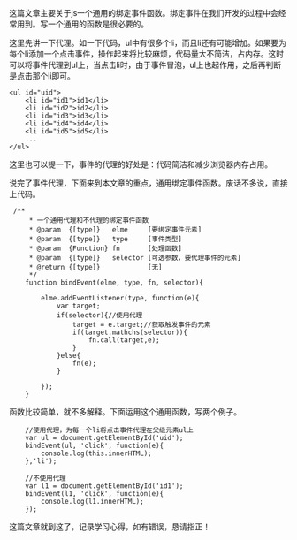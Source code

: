 这篇文章主要关于js一个通用的绑定事件函数。绑定事件在我们开发的过程中会经常用到。写一个通用的函数是很必要的。  

这里先讲一下代理。如一下代码，ul中有很多个li，而且li还有可能增加。如果要为每个li添加一个点击事件，操作起来将比较麻烦，代码量大不简洁，占内存。这时可以将事件代理到ul上，当点击li时，由于事件冒泡，ul上也起作用，之后再判断是点击那个li即可。
```
<ul id="uid">
	<li id="id1">id1</li>
	<li id="id2">id2</li>
	<li id="id3">id3</li>
	<li id="id4">id4</li>
	<li id="id5">id5</li>
	...
</ul>
```
这里也可以提一下，事件的代理的好处是：代码简洁和减少浏览器内存占用。

说完了事件代理，下面来到本文章的重点，通用绑定事件函数。废话不多说，直接上代码。

```
 /**
	 * 一个通用代理和不代理的绑定事件函数
	 * @param  {[type]}   elme     [要绑定事件元素]
	 * @param  {[type]}   type     [事件类型]
	 * @param  {Function} fn       [处理函数]
	 * @param  {[type]}   selector [可选参数，要代理事件的元素]
	 * @return {[type]}            [无]
	 */
	function bindEvent(elme, type, fn, selector){

		elme.addEventListener(type, function(e){
			var target;
			if(selector){//使用代理
				target = e.target;//获取触发事件的元素
				if(target.mathchs(selector)){
					fn.call(target,e);
				}
			}else{
				fn(e);
			}

		});
	}
```
函数比较简单，就不多解释。下面运用这个通用函数，写两个例子。

```
    //使用代理，为每一个li将点击事件代理在父级元素ul上
	var ul = document.getElementById('uid');
	bindEvent(ul, 'click', function(e){
		console.log(this.innerHTML);
	},'li');

	//不使用代理
	var l1 = document.getElementById('id1');
	bindEvent(l1, 'click', function(e){
		console.log(l1.innerHTML);
	});
```

这篇文章就到这了，记录学习心得，如有错误，恳请指正！  
